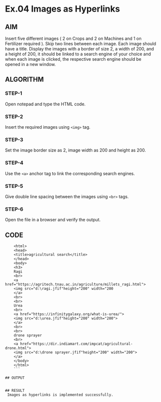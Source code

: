# Ex.04 Images as Hyperlinks
## AIM
  Insert five different images ( 2 on Crops and 2 on Machines and 1 on Fertilizer required ). 
  Skip two lines between each image. Each image should have a title. 
  Display the images with a border of size 2, a width of 200, and a height of 200, 
  it should be linked to a search engine of your choice and when each image is clicked, 
  the respective search engine should be opened in a new window.

## ALGORITHM
### STEP-1
  Open notepad and type the HTML code.

### STEP-2
  Insert the required images using ```<img>``` tag.

### STEP-3
  Set the image border size as 2, image width as 200 and height as 200.

### STEP-4
  Use the ```<a>``` anchor tag to link the corresponding search engines.  

### STEP-5
  Give double line spacing between the images using ```<br>``` tags.
  
### STEP-6
  Open the file in a browser and verify the output.
  
## CODE
```
    <html>
    <head>
    <title>agricultural search</title>
    </head>
    <body>
    <h3>
    Ragi
    <br>
    <a href="https://agritech.tnau.ac.in/agriculture/millets_ragi.html">
    <img src="d:\ragi.jfif"height="200" width="200
    </a>
    <br>
    <br>
    Urea
    <br>
    <a href="https://infinitygalaxy.org/what-is-urea/">
    <img src="d:\urea.jfif"height="200" width="200">
    </a>
    <br>
    <br>
    drone sprayer
    <br>
    <a href="https://dir.indiamart.com/impcat/agricultural-drone.html">
    <img src="d:\drone sprayer.jfif"height="200" width="200">
    </a>
    </body>
    </html>
    ```

## OUTPUT


## RESULT
 Images as hyperlinks is implemented successfully.
